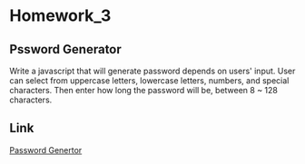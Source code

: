 # Homework_3
## Pssword Generator
Write a javascript that will generate password depends on users' input. User can select from uppercase letters, lowercase letters, numbers, and special characters. Then enter how long the password will be, between 8 ~ 128 characters. 
## Link
[Password Genertor](https://terry0532.github.io/Homework_3/)